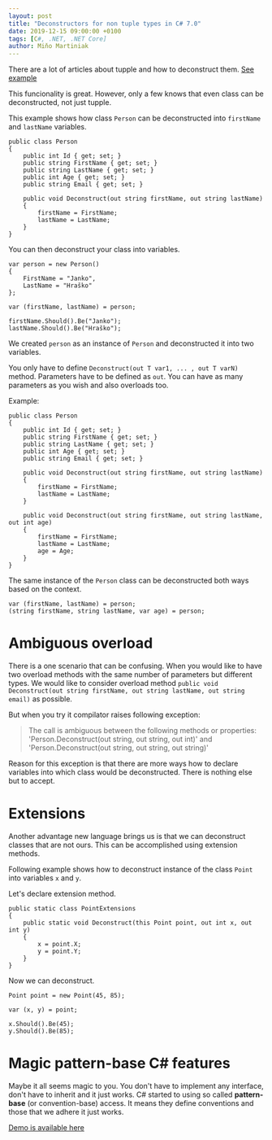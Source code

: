 ```yaml
---
layout: post
title: "Deconstructors for non tuple types in C# 7.0"
date: 2019-12-15 09:00:00 +0100
tags: [C#, .NET, .NET Core]
author: Miňo Martiniak
---
```


There are a lot of articles about tupple and how to deconstruct them. [See example](https://visualstudiomagazine.com/articles/2017/01/01/tuples-csharp-7.aspx)

This funcionality is great. However, only a few knows that even class can be deconstructed, not just tupple.

This example shows how class `Person` can be deconstructed into `firstName` and `lastName` variables.

```CSharp
public class Person
{
    public int Id { get; set; }
    public string FirstName { get; set; }
    public string LastName { get; set; }
    public int Age { get; set; }
    public string Email { get; set; }

    public void Deconstruct(out string firstName, out string lastName)
    {
        firstName = FirstName;
        lastName = LastName;
    }
}
```

You can then deconstruct your class into variables.

```CSharp
var person = new Person()
{
    FirstName = "Janko",
    LastName = "Hraško"
};

var (firstName, lastName) = person;

firstName.Should().Be("Janko");
lastName.Should().Be("Hraško");
```

We created `person` as an instance of `Person` and deconstructed it into two variables.

You only have to define `Deconstruct(out T var1, ... , out T varN)` method. Parameters have to be defined as `out`.
You can have as many parameters as you wish and also overloads too.

Example:

```CSharp
public class Person
{
    public int Id { get; set; }
    public string FirstName { get; set; }
    public string LastName { get; set; }
    public int Age { get; set; }
    public string Email { get; set; }

    public void Deconstruct(out string firstName, out string lastName)
    {
        firstName = FirstName;
        lastName = LastName;
    }

    public void Deconstruct(out string firstName, out string lastName, out int age)
    {
        firstName = FirstName;
        lastName = LastName;
        age = Age;
    }
}
```

The same instance of the `Person` class can be deconstructed both ways based on the context.

```CSharp
var (firstName, lastName) = person;
(string firstName, string lastName, var age) = person;
```

# Ambiguous overload

There is a one scenario that can be confusing. When you would like to have two overload methods with the same number of parameters but different types.
We would like to consider overload method `public void Deconstruct(out string firstName, out string lastName, out string email)` as possible.

But when you try it compilator raises following exception:

> The call is ambiguous between the following methods or properties: 'Person.Deconstruct(out string, out string, out int)' and 'Person.Deconstruct(out string, out string, out string)'

Reason for this exception is that there are more ways how to declare variables into which class would be deconstructed. There is nothing else but to accept.

# Extensions

Another advantage new language brings us is that we can deconstruct classes that are not ours. This can be accomplished using extension methods.

Following example shows how to deconstruct instance of the class `Point` into variables `x` and `y`.

Let's declare extension method.

```CSharp
public static class PointExtensions
{
    public static void Deconstruct(this Point point, out int x, out int y)
    {
        x = point.X;
        y = point.Y;
    }
}
```

Now we can deconstruct.

```CSharp
Point point = new Point(45, 85);

var (x, y) = point;

x.Should().Be(45);
y.Should().Be(85);
```

# Magic pattern-base C# features

Maybe it all seems magic to you. You don't have to implement any interface, don't have to inherit and it just works. C# started to using so called **pattern-base** (or convention-base) access. It means they define conventions and those that we adhere it just works.

[Demo is available here](https://github.com/Burgyn/Sample.DeconstructorsForNonTuple)
